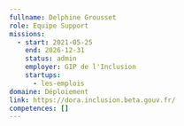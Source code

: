 ```yaml
---
fullname: Delphine Grousset
role: Equipe Support
missions:
  - start: 2021-05-25
    end: 2026-12-31
    status: admin
    employer: GIP de l'Inclusion
    startups:
      - les-emplois
domaine: Déploiement
link: https://dora.inclusion.beta.gouv.fr/
competences: []
---
```

